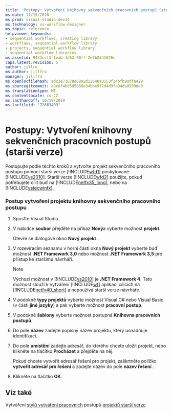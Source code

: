 ```yaml
---
title: 'Postupy: Vytvoření knihovny sekvenčních pracovních postupů (starší verze) | Microsoft Docs'
ms.date: 11/15/2016
ms.prod: visual-studio-dev14
ms.technology: vs-workflow-designer
ms.topic: reference
helpviewer_keywords:
- sequential workflows, creating library
- workflows, sequential workflow library
- projects, sequential workflow library
- sequential workflow libraries
ms.assetid: 9433ccf3-1eab-4d53-90ff-2e7b2341676c
caps.latest.revision: 5
author: jillre
ms.author: jillfra
manager: jillfra
ms.openlocfilehash: adc2e71678e6892d12640a3153f24bfb90dfa429
ms.sourcegitcommit: a8e8f4bd5d508da34bbe9f2d4d9fa94da0539de0
ms.translationtype: MT
ms.contentlocale: cs-CZ
ms.lasthandoff: 10/19/2019
ms.locfileid: "72663403"
---
```

# <a name="how-to-create-a-sequential-workflow-library-legacy"></a>Postupy: Vytvoření knihovny sekvenčních pracovních postupů (starší verze)
Postupujte podle těchto kroků a vytvořte projekt sekvenčního pracovního postupu pomocí starší verze [!INCLUDE[wfd1](../includes/wfd1-md.md)] poskytované [!INCLUDE[vs2010](../includes/vs2010-md.md)]. Starší verze [!INCLUDE[wfd2](../includes/wfd2-md.md)] použijte, pokud potřebujete cílit buď na [!INCLUDE[netfx35_long](../includes/netfx35-long-md.md)], nebo na [!INCLUDE[vstecwinfx](../includes/vstecwinfx-md.md)].

### <a name="to-create-a-sequential-workflow-library-project"></a>Postup vytvoření projektu knihovny sekvenčního pracovního postupu

1. Spusťte Visual Studio.

2. V nabídce **soubor** přejděte na příkaz **Nový**a vyberte možnost **projekt**.

     Otevře se dialogové okno **Nový projekt** .

3. V rozevíracím seznamu v horní části okna **Nový projekt** vyberte buď možnost **.NET Framework 3,0** nebo možnost **.NET Framework 3,5** pro přístup ke staršímu návrháři.

    > [!NOTE]
    > Výchozí možnost v [!INCLUDE[vs2010](../includes/vs2010-md.md)] je **.NET Framework 4**. Tato možnost slouží k vytváření [!INCLUDE[wf](../includes/wf-md.md)] aplikací cílících na [!INCLUDE[netfx40_short](../includes/netfx40-short-md.md)] a nepoužívá starší verze návrháře.

4. V podokně **typy projektů** vyberte možnost Visual C# nebo Visual Basic (v části **jiné jazyky**) a pak vyberte možnost **pracovní postup**.

5. V podokně **šablony** vyberte možnost postupná **Knihovna pracovních postupů**.

6. Do pole **název** zadejte popisný název projektu, který usnadňuje identifikaci.

7. Do pole **umístění** zadejte adresář, do kterého chcete uložit projekt, nebo klikněte na tlačítko **Procházet** a přejděte na něj.

     Pokud chcete vytvořit adresář řešení pro projekt, zaškrtněte políčko **vytvořit adresář pro řešení** a zadejte název do pole **název řešení** .

8. Klikněte na tlačítko **OK**.

## <a name="see-also"></a>Viz také
 Vytváření [stylů vytváření pracovních](https://msdn.microsoft.com/aacf4ec6-da05-4974-958a-974769dda739) postupů [projektů starší verze](../workflow-designer/creating-legacy-workflow-projects.md)